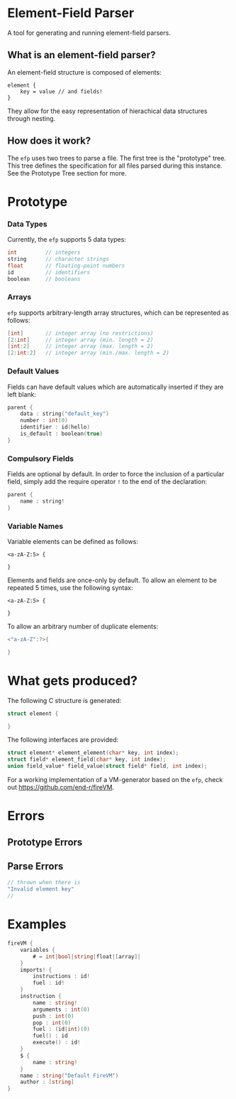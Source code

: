 # Element-Field Parser

A tool for generating and running element-field parsers.

## What is an element-field parser?

An element-field structure is composed of elements:

```
element {
    key = value // and fields!
}
```
They allow for the easy representation of hierachical data structures through nesting.

## How does it work?

The ```efp``` uses two trees to parse a file. The first tree is the "prototype" tree. This tree defines the specification for all files parsed during this instance. See the Prototype Tree section for more.


# Prototype

### Data Types

Currently, the ```efp``` supports 5 data types:

```c
int         // integers
string      // character strings
float       // floating-point numbers
id          // identifiers
boolean     // booleans

```

### Arrays

```efp``` supports arbitrary-length array structures, which can be represented as follows:

```c
[int]       // integer array (no restrictions)
[2:int]     // integer array (min. length = 2)
[int:2]     // integer array (max. length = 2)
[2:int:2]   // integer array (min./max. length = 2)
```

### Default Values

Fields can have default values which are automatically inserted if they are left blank:

```c
parent {
    data : string("default_key")
    number : int(0)
    identifier : id(hello)
    is_default : boolean(true)
}
```

### Compulsory Fields

Fields are optional by default. In order to force the inclusion of a particular field, simply add the require operator ```!``` to the end of the declaration:

```c
parent {
    name : string!
}
```

### Variable Names

Variable elements can be defined as follows:

```
<a-zA-Z:5> {

}
```

Elements and fields are once-only by default. To allow an element to be repeated 5 times, use the following syntax:

```
<a-zA-Z:5> {

}
```

To allow an arbitrary number of duplicate elements:

```c
<"a-zA-Z":?>{

}
```

# What gets produced?

The following C structure is generated:

```c
struct element {

}
```

The following interfaces are provided:

```c
struct element* element_element(char* key, int index);
struct field* element_field(char* key, int index);
union field_value* field_value(struct field* field, int index);
```

For a working implementation of a VM-generator based on the ```efp```, check out https://github.com/end-r/fireVM.

# Errors

## Prototype Errors



## Parse Errors

```c
// thrown when there is
"Invalid element key"
//
```


# Examples

```go
fireVM {
    variables {
        # = int|bool|string|float|[array]|
    }
    imports! {
        instructions : id!
        fuel : id!
    }
    instruction {
        name : string!
        arguments : int(0)
        push : int(0)
        pop : int(0)
        fuel : (id|int)(0)
        fuel() : id
        execute() : id!
    }
    $ {
        name : string!
    }
    name : string("Default FireVM")
    author : [string]
}
```
